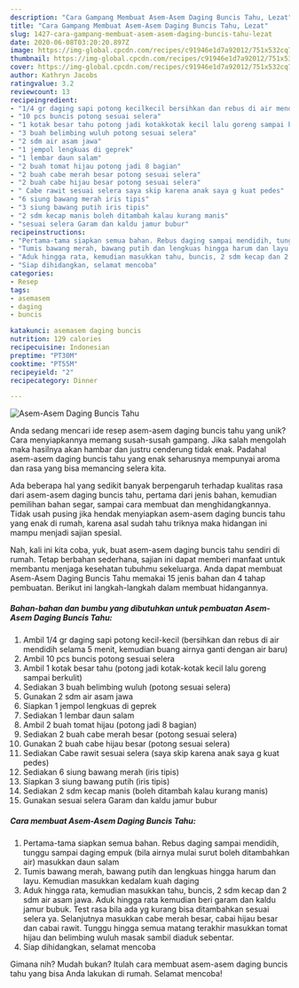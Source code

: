 ```yaml
---
description: "Cara Gampang Membuat Asem-Asem Daging Buncis Tahu, Lezat"
title: "Cara Gampang Membuat Asem-Asem Daging Buncis Tahu, Lezat"
slug: 1427-cara-gampang-membuat-asem-asem-daging-buncis-tahu-lezat
date: 2020-06-08T03:20:20.897Z
image: https://img-global.cpcdn.com/recipes/c91946e1d7a92012/751x532cq70/asem-asem-daging-buncis-tahu-foto-resep-utama.jpg
thumbnail: https://img-global.cpcdn.com/recipes/c91946e1d7a92012/751x532cq70/asem-asem-daging-buncis-tahu-foto-resep-utama.jpg
cover: https://img-global.cpcdn.com/recipes/c91946e1d7a92012/751x532cq70/asem-asem-daging-buncis-tahu-foto-resep-utama.jpg
author: Kathryn Jacobs
ratingvalue: 3.2
reviewcount: 13
recipeingredient:
- "1/4 gr daging sapi potong kecilkecil bersihkan dan rebus di air mendidih selama 5 menit kemudian buang airnya ganti dengan air baru"
- "10 pcs buncis potong sesuai selera"
- "1 kotak besar tahu potong jadi kotakkotak kecil lalu goreng sampai berkulit"
- "3 buah belimbing wuluh potong sesuai selera"
- "2 sdm air asam jawa"
- "1 jempol lengkuas di geprek"
- "1 lembar daun salam"
- "2 buah tomat hijau potong jadi 8 bagian"
- "2 buah cabe merah besar potong sesuai selera"
- "2 buah cabe hijau besar potong sesuai selera"
- " Cabe rawit sesuai selera saya skip karena anak saya g kuat pedes"
- "6 siung bawang merah iris tipis"
- "3 siung bawang putih iris tipis"
- "2 sdm kecap manis boleh ditambah kalau kurang manis"
- "sesuai selera Garam dan kaldu jamur bubur"
recipeinstructions:
- "Pertama-tama siapkan semua bahan. Rebus daging sampai mendidih, tunggu sampai daging empuk (bila airnya mulai surut boleh ditambahkan air) masukkan daun salam"
- "Tumis bawang merah, bawang putih dan lengkuas hingga harum dan layu. Kemudian masukkan kedalam kuah daging"
- "Aduk hingga rata, kemudian masukkan tahu, buncis, 2 sdm kecap dan 2 sdm air asam jawa. Aduk hingga rata kemudian beri garam dan kaldu jamur bubuk. Test rasa bila ada yg kurang bisa ditambahkan sesuai selera ya. Selanjutnya masukkan cabe merah besar, cabai hijau besar dan cabai rawit. Tunggu hingga semua matang terakhir masukkan tomat hijau dan belimbing wuluh masak sambil diaduk sebentar."
- "Siap dihidangkan, selamat mencoba"
categories:
- Resep
tags:
- asemasem
- daging
- buncis

katakunci: asemasem daging buncis 
nutrition: 129 calories
recipecuisine: Indonesian
preptime: "PT30M"
cooktime: "PT55M"
recipeyield: "2"
recipecategory: Dinner

---
```



![Asem-Asem Daging Buncis Tahu](https://img-global.cpcdn.com/recipes/c91946e1d7a92012/751x532cq70/asem-asem-daging-buncis-tahu-foto-resep-utama.jpg)

Anda sedang mencari ide resep asem-asem daging buncis tahu yang unik? Cara menyiapkannya memang susah-susah gampang. Jika salah mengolah maka hasilnya akan hambar dan justru cenderung tidak enak. Padahal asem-asem daging buncis tahu yang enak seharusnya mempunyai aroma dan rasa yang bisa memancing selera kita.

Ada beberapa hal yang sedikit banyak berpengaruh terhadap kualitas rasa dari asem-asem daging buncis tahu, pertama dari jenis bahan, kemudian pemilihan bahan segar, sampai cara membuat dan menghidangkannya. Tidak usah pusing jika hendak menyiapkan asem-asem daging buncis tahu yang enak di rumah, karena asal sudah tahu triknya maka hidangan ini mampu menjadi sajian spesial.




Nah, kali ini kita coba, yuk, buat asem-asem daging buncis tahu sendiri di rumah. Tetap berbahan sederhana, sajian ini dapat memberi manfaat untuk membantu menjaga kesehatan tubuhmu sekeluarga. Anda dapat membuat Asem-Asem Daging Buncis Tahu memakai 15 jenis bahan dan 4 tahap pembuatan. Berikut ini langkah-langkah dalam membuat hidangannya.

<!--inarticleads1-->

##### Bahan-bahan dan bumbu yang dibutuhkan untuk pembuatan Asem-Asem Daging Buncis Tahu:

1. Ambil 1/4 gr daging sapi potong kecil-kecil (bersihkan dan rebus di air mendidih selama 5 menit, kemudian buang airnya ganti dengan air baru)
1. Ambil 10 pcs buncis potong sesuai selera
1. Ambil 1 kotak besar tahu (potong jadi kotak-kotak kecil lalu goreng sampai berkulit)
1. Sediakan 3 buah belimbing wuluh (potong sesuai selera)
1. Gunakan 2 sdm air asam jawa
1. Siapkan 1 jempol lengkuas di geprek
1. Sediakan 1 lembar daun salam
1. Ambil 2 buah tomat hijau (potong jadi 8 bagian)
1. Sediakan 2 buah cabe merah besar (potong sesuai selera)
1. Gunakan 2 buah cabe hijau besar (potong sesuai selera)
1. Sediakan  Cabe rawit sesuai selera (saya skip karena anak saya g kuat pedes)
1. Sediakan 6 siung bawang merah (iris tipis)
1. Siapkan 3 siung bawang putih (iris tipis)
1. Sediakan 2 sdm kecap manis (boleh ditambah kalau kurang manis)
1. Gunakan sesuai selera Garam dan kaldu jamur bubur




<!--inarticleads2-->

##### Cara membuat Asem-Asem Daging Buncis Tahu:

1. Pertama-tama siapkan semua bahan. Rebus daging sampai mendidih, tunggu sampai daging empuk (bila airnya mulai surut boleh ditambahkan air) masukkan daun salam
1. Tumis bawang merah, bawang putih dan lengkuas hingga harum dan layu. Kemudian masukkan kedalam kuah daging
1. Aduk hingga rata, kemudian masukkan tahu, buncis, 2 sdm kecap dan 2 sdm air asam jawa. Aduk hingga rata kemudian beri garam dan kaldu jamur bubuk. Test rasa bila ada yg kurang bisa ditambahkan sesuai selera ya. Selanjutnya masukkan cabe merah besar, cabai hijau besar dan cabai rawit. Tunggu hingga semua matang terakhir masukkan tomat hijau dan belimbing wuluh masak sambil diaduk sebentar.
1. Siap dihidangkan, selamat mencoba




Gimana nih? Mudah bukan? Itulah cara membuat asem-asem daging buncis tahu yang bisa Anda lakukan di rumah. Selamat mencoba!
